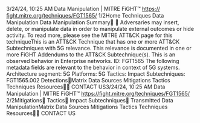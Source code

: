 3/24/24, 10:25 AM Data Manipulation | MITRE FiGHT™
https://ﬁght.mitre.org/techniques/FGT1565/ 1/2Home Techniques Data Manipulation
Data Manipulation
Summary󰅂 󰅂
Adversaries may insert, delete, or manipulate data in order to
manipulate external outcomes or hide activity. To read more,
please see the MITRE ATT&CK page for this techniqueThis is an ATT&CK
Technique that has one or
more ATT&CK
Subtechniques with 5G
relevance. This relevance is
documented in one or more
FiGHT Addendums to the
ATT&CK Subtechnique(s).
This is an observed behavior
in Enterprise networks.
ID: FGT1565
The following metadata
fields are relevant to the
behavior in context of 5G
systems.
Architecture segment: 5G
Platforms: 5G
Tactics: Impact
Subtechniques:
FGT1565.002
Detections󰅀Matrix Data Sources Mitigations Tactics Techniques Resources󰍝󰇙
CONTACT US3/24/24, 10:25 AM Data Manipulation | MITRE FiGHT™
https://ﬁght.mitre.org/techniques/FGT1565/ 2/2Mitigations󰅀
Tactics󰅀
Impact
Subtechniques󰅀
Transmitted Data ManipulationMatrix Data Sources Mitigations Tactics Techniques Resources󰍝󰇙
CONTACT US
